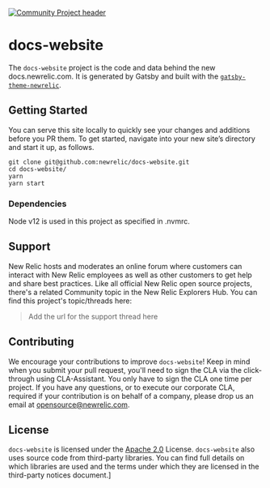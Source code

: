 [![Community Project header](https://github.com/newrelic/opensource-website/raw/master/src/images/categories/Community_Project.png)](https://opensource.newrelic.com/oss-category/#community-project)

# docs-website

The `docs-website` project is the code and data behind the new docs.newrelic.com. It is generated by Gatsby and built with the [`gatsby-theme-newrelic`](https://github.com/newrelic/gatsby-theme-newrelic/tree/develop/packages/gatsby-theme-newrelic). 

## Getting Started

You can serve this site locally to quickly see your changes and additions before you PR them. To get started, navigate into your new site’s directory and start it up, as follows. 

```
git clone git@github.com:newrelic/docs-website.git
cd docs-website/
yarn 
yarn start 
```

### Dependencies 

Node v12 is used in this project as specified in .nvmrc.

## Support

New Relic hosts and moderates an online forum where customers can interact with New Relic employees as well as other customers to get help and share best practices. Like all official New Relic open source projects, there's a related Community topic in the New Relic Explorers Hub. You can find this project's topic/threads here:

>Add the url for the support thread here

## Contributing
We encourage your contributions to improve `docs-website`! Keep in mind when you submit your pull request, you'll need to sign the CLA via the click-through using CLA-Assistant. You only have to sign the CLA one time per project.
If you have any questions, or to execute our corporate CLA, required if your contribution is on behalf of a company,  please drop us an email at opensource@newrelic.com.

## License
`docs-website` is licensed under the [Apache 2.0](http://apache.org/licenses/LICENSE-2.0.txt) License.
`docs-website` also uses source code from third-party libraries. You can find full details on which libraries are used and the terms under which they are licensed in the third-party notices document.]
